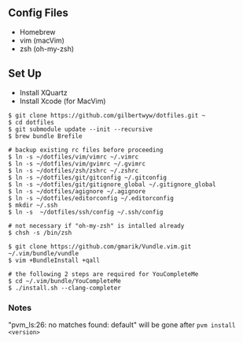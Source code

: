 ## Config Files

- Homebrew
- vim (macVim)
- zsh (oh-my-zsh)

## Set Up

- Install XQuartz 
- Install Xcode (for MacVim)

```
$ git clone https://github.com/gilbertwyw/dotfiles.git ~
$ cd dotfiles
$ git submodule update --init --recursive
$ brew bundle Brefile

# backup existing rc files before proceeding
$ ln -s ~/dotfiles/vim/vimrc ~/.vimrc
$ ln -s ~/dotfiles/vim/gvimrc ~/.gvimrc
$ ln -s ~/dotfiles/zsh/zshrc ~/.zshrc
$ ln -s ~/dotfiles/git/gitconfig ~/.gitconfig
$ ln -s ~/dotfiles/git/gitignore_global ~/.gitignore_global
$ ln -s ~/dotfiles/agignore ~/.agignore
$ ln -s ~/dotfiles/editorconfig ~/.editorconfig
$ mkdir ~/.ssh
$ ln -s  ~/dotfiles/ssh/config ~/.ssh/config

# not necessary if "oh-my-zsh" is intalled already
$ chsh -s /bin/zsh

$ git clone https://github.com/gmarik/Vundle.vim.git ~/.vim/bundle/vundle
$ vim +BundleInstall +qall

# the following 2 steps are required for YouCompleteMe
$ cd ~/.vim/bundle/YouCompleteMe
$ ./install.sh --clang-completer
```

### Notes
"pvm_ls:26: no matches found: default" will be gone after `pvm install <version>`
